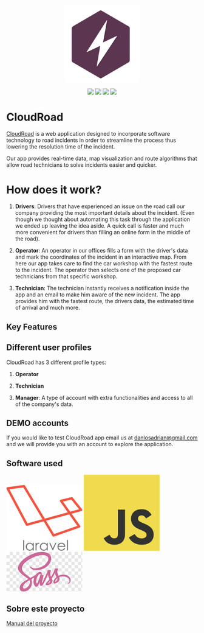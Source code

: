 <p align="center"><img src="https://raw.githubusercontent.com/AdrianDanlos/CloudRoad/master/public/images/onTheThunderWhite.png" width="200"></p>

<p align="center">
    <img src="https://img.shields.io/badge/Laravel-orange">
    <img src="https://img.shields.io/badge/JavaScript-f7df1e">
    <img src="https://img.shields.io/badge/-SASS-%23CF6499">
    <img src="https://img.shields.io/badge/License-MIT-green">
</p>

# CloudRoad
<p>
<a href="http://onthethunder.herokuapp.com/">CloudRoad</a> is a web application designed to incorporate software technology to road incidents in order to streamline the process thus lowering the resolution time of the incident.
    
Our app provides real-time data, map visualization and route algorithms that allow road technicians to solve incidents easier and quicker.
</p>

# How does it work?
  
1. **Drivers**: Drivers that have experienced an issue on the road call our company providing the most important details about the incident. (Even though we thought about automating this task through the application we ended up leaving the idea aside. A quick call is faster and much more convenient for drivers than filling an online form in the middle of the road).
    
2. **Operator**: An operator in our offices fills a form with the driver's data and mark the coordinates of the incident in an interactive map. From here our app takes care to find the car workshop with the fastest route to the incident. The operator then selects one of the proposed car technicians from that specific workshop.

3. **Technician**: The technician instantly receives a notification inside the app and an email to make him aware of the new incident. The app provides him with the fastest route, the drivers data, the estimated time of arrival and much more.





## Key Features 



## Different user profiles
CloudRoad has 3 different profile types:

1. **Operator** 
    
2. **Technician**

3. **Manager**: A type of account with extra functionalities and access to all of the company's data.


## DEMO accounts
If you would like to test CloudRoad app email us at <a href="mailto:danlosadrian@gmail.com/">danlosadrian@gmail.com</a> and we will provide you with an account to explore the application.

## Software used

<img src="https://raw.githubusercontent.com/AdrianDanlos/CloudRoad/master/public/images/laravel-logo.png" width="200">
<img src="https://raw.githubusercontent.com/AdrianDanlos/CloudRoad/master/public/images/js-logo.png" width="200">
<img src="https://raw.githubusercontent.com/AdrianDanlos/CloudRoad/master/public/images/sass-logo.png" width="200">

## Sobre este proyecto

[Manual del proyecto](https://github.com/OnTheThunder/CloudRoad/blob/master/01.-documentacion/Manual_OnTheThunder.pdf)
